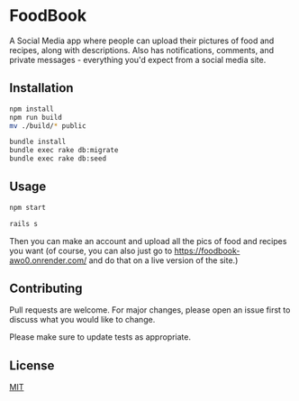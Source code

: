 # FoodBook 

A Social Media app where people can upload their pictures of food and recipes, along with descriptions. Also has notifications, comments, and private messages - everything you'd expect from a social media site.

## Installation

```bash
npm install
npm run build
mv ./build/* public

bundle install
bundle exec rake db:migrate 
bundle exec rake db:seed 
```

## Usage

```bash
npm start
```

```bash
rails s
```

Then you can make an account and upload all the pics of food and recipes you want (of course, you can also just go to https://foodbook-awo0.onrender.com/ and do that on a live version of the site.)

## Contributing

Pull requests are welcome. For major changes, please open an issue first
to discuss what you would like to change.

Please make sure to update tests as appropriate.

## License

[MIT](https://choosealicense.com/licenses/mit/)